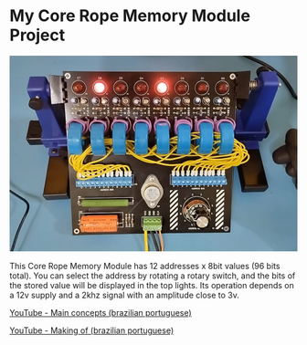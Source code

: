 # My Core Rope Memory Module Project

![Core rope memory module picture](picture.jpg)

This Core Rope Memory Module has 12 addresses x 8bit values (96 bits total). You can select the address by rotating a rotary switch, and the bits of the stored value will be displayed in the top lights. Its operation depends on a 12v supply and a 2khz signal with an amplitude close to 3v.

[YouTube - Main concepts (brazilian portuguese)](https://www.youtube.com/watch?v=U486-RYbadM)

[YouTube - Making of (brazilian portuguese)](https://www.youtube.com/watch?v=TnKUSDZDZGY&t=527s)

